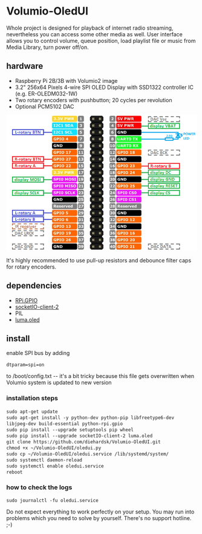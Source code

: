 # Volumio-OledUI
Whole project is designed for playback of internet radio streaming, nevertheless you can access some other media as well.
User interface allows you to control volume, queue position, load playlist file or music from Media Library, turn power off/on.

## hardware
* Raspberry Pi 2B/3B with Volumio2 image
* 3.2" 256x64 Pixels 4-wire SPI OLED Display with SSD1322 controller IC (e.g. ER-OLEDM032-1W)
* Two rotary encoders with pushbutton; 20 cycles per revolution
* Optional PCM5102 DAC

![Picture](img/connection.png?raw=true)

It's highly recommended to use pull-up resistors and debounce filter caps for rotary encoders.

## dependencies
* [RPi.GPIO](https://sourceforge.net/p/raspberry-gpio-python/wiki/Home/)
* [socketIO-client-2](https://pypi.python.org/pypi/socketIO-client-2)
* PIL
* [luma.oled](https://luma-oled.readthedocs.io/)

## install
enable SPI bus by adding
```
dtparam=spi=on
```
to /boot/config.txt -- it's a bit tricky because this file gets overwritten when Volumio system is updated to new version

### installation steps
```
sudo apt-get update
sudo apt-get install -y python-dev python-pip libfreetype6-dev libjpeg-dev build-essential python-rpi.gpio
sudo pip install --upgrade setuptools pip wheel
sudo pip install --upgrade socketIO-client-2 luma.oled
git clone https://github.com/diehardsk/Volumio-OledUI.git
chmod +x ~/Volumio-OledUI/oledui.py
sudo cp ~/Volumio-OledUI/oledui.service /lib/systemd/system/
sudo systemctl daemon-reload
sudo systemctl enable oledui.service
reboot
```

### how to check the logs
```
sudo journalctl -fu oledui.service
```

Do not expect everything to work perfectly on your setup. You may run into problems which you need to solve by yourself.
There's no support hotline. ;-)
